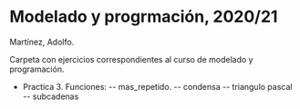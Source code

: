 # Modelado y progrmación, 2020/21

Martínez, Adolfo.

Carpeta con ejercicios correspondientes al curso de modelado y programación.

- Practica 3.
Funciones:
-- mas_repetido.
-- condensa
-- triangulo pascal
-- subcadenas

